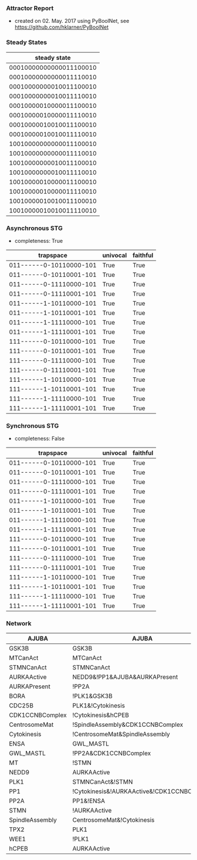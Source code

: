

### Attractor Report
 * created on 02. May. 2017 using PyBoolNet, see https://github.com/hklarner/PyBoolNet

### Steady States
| steady state            |
| ----------------------- | 
| 00010000000000011100010 |
| 00010000000000011110010 |
| 00010000000010011100010 |
| 00010000000010011110010 |
| 00010000010000011100010 |
| 00010000010000011110010 |
| 00010000010010011100010 |
| 00010000010010011110010 |
| 10010000000000011100010 |
| 10010000000000011110010 |
| 10010000000010011100010 |
| 10010000000010011110010 |
| 10010000010000011100010 |
| 10010000010000011110010 |
| 10010000010010011100010 |
| 10010000010010011110010 |

### Asynchronous STG
 * completeness: True

| trapspace               | univocal  | faithful  |
| ----------------------- | --------- | --------- |
| 011------0-10110000-101 | True      | True      |
| 011------0-10110001-101 | True      | True      |
| 011------0-11110000-101 | True      | True      |
| 011------0-11110001-101 | True      | True      |
| 011------1-10110000-101 | True      | True      |
| 011------1-10110001-101 | True      | True      |
| 011------1-11110000-101 | True      | True      |
| 011------1-11110001-101 | True      | True      |
| 111------0-10110000-101 | True      | True      |
| 111------0-10110001-101 | True      | True      |
| 111------0-11110000-101 | True      | True      |
| 111------0-11110001-101 | True      | True      |
| 111------1-10110000-101 | True      | True      |
| 111------1-10110001-101 | True      | True      |
| 111------1-11110000-101 | True      | True      |
| 111------1-11110001-101 | True      | True      |

### Synchronous STG
 * completeness: False

| trapspace               | univocal  | faithful  |
| ----------------------- | --------- | --------- |
| 011------0-10110000-101 | True      | True      |
| 011------0-10110001-101 | True      | True      |
| 011------0-11110000-101 | True      | True      |
| 011------0-11110001-101 | True      | True      |
| 011------1-10110000-101 | True      | True      |
| 011------1-10110001-101 | True      | True      |
| 011------1-11110000-101 | True      | True      |
| 011------1-11110001-101 | True      | True      |
| 111------0-10110000-101 | True      | True      |
| 111------0-10110001-101 | True      | True      |
| 111------0-11110000-101 | True      | True      |
| 111------0-11110001-101 | True      | True      |
| 111------1-10110000-101 | True      | True      |
| 111------1-10110001-101 | True      | True      |
| 111------1-11110000-101 | True      | True      |
| 111------1-11110001-101 | True      | True      |

### Network
| AJUBA           | AJUBA                                                                                                                                                                                                 |
| --------------- | ----------------------------------------------------------------------------------------------------------------------------------------------------------------------------------------------------- |
| GSK3B           | GSK3B                                                                                                                                                                                                 |
| MTCanAct        | MTCanAct                                                                                                                                                                                              |
| STMNCanAct      | STMNCanAct                                                                                                                                                                                            |
| AURKAActive     | NEDD9&!PP1&AJUBA&AURKAPresent | !PP1&AJUBA&AURKAPresent&BORA | NEDD9&AJUBA&!AURKAActive&AURKAPresent | AJUBA&!AURKAActive&BORA&AURKAPresent | !PP1&TPX2&AURKAPresent | TPX2&!AURKAActive&AURKAPresent |
| AURKAPresent    | !PP2A                                                                                                                                                                                                 |
| BORA            | !PLK1&GSK3B | !Cytokinesis                                                                                                                                                                            |
| CDC25B          | PLK1&!Cytokinesis | !Cytokinesis&AURKAActive                                                                                                                                                          |
| CDK1CCNBComplex | !Cytokinesis&hCPEB | !WEE1&!Cytokinesis | CDC25B&!Cytokinesis                                                                                                                                         |
| CentrosomeMat   | !SpindleAssembly&CDK1CCNBComplex                                                                                                                                                                      |
| Cytokinesis     | !CentrosomeMat&SpindleAssembly                                                                                                                                                                        |
| ENSA            | GWL_MASTL                                                                                                                                                                                             |
| GWL_MASTL       | !PP2A&CDK1CCNBComplex                                                                                                                                                                                 |
| MT              | !STMN                                                                                                                                                                                                 |
| NEDD9           | AURKAActive                                                                                                                                                                                           |
| PLK1            | STMNCanAct&!STMN | MT&MTCanAct | AURKAActive                                                                                                                                                          |
| PP1             | !Cytokinesis&!AURKAActive&!CDK1CCNBComplex                                                                                                                                                            |
| PP2A            | PP1&!ENSA                                                                                                                                                                                             |
| STMN            | !AURKAActive                                                                                                                                                                                          |
| SpindleAssembly | CentrosomeMat&!Cytokinesis                                                                                                                                                                            |
| TPX2            | PLK1                                                                                                                                                                                                  |
| WEE1            | !PLK1                                                                                                                                                                                                 |
| hCPEB           | AURKAActive                                                                                                                                                                                           |

